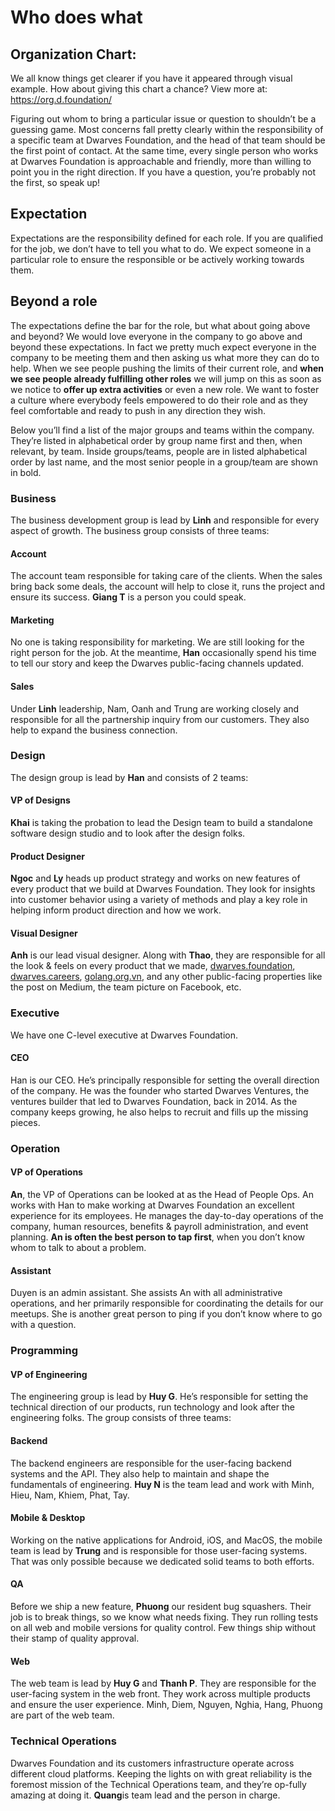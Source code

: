 # Who does what

## Organization Chart: 
We all know things get clearer if you have it appeared through visual example. How about giving this chart a chance? 
View more at: https://org.d.foundation/

Figuring out whom to bring a particular issue or question to shouldn’t be a guessing game. Most concerns fall pretty clearly within the responsibility of a specific team at Dwarves Foundation, and the head of that team should be the first point of contact. At the same time, every single person who works at Dwarves Foundation is approachable and friendly, more than willing to point you in the right direction. If you have a question, you’re probably not the first, so speak up!

## Expectation
Expectations are the responsibility defined for each role. If you are qualified for the job, we don’t have to tell you what to do. We expect someone in a particular role to ensure the responsible or be actively working towards them.

## Beyond a role
The expectations define the bar for the role, but what about going above and beyond? We would love everyone in the company to go above and beyond these expectations. In fact we pretty much expect everyone in the company to be meeting them and then asking us what more they can do to help.
When we see people pushing the limits of their current role, and **when we see people already fulfilling other roles** we will jump on this as soon as we notice to **offer up extra activities** or even a new role.
We want to foster a culture where everybody feels empowered to do their role and as they feel comfortable and ready to push in any direction they wish.

Below you’ll find a list of the major groups and teams within the company. They’re listed in alphabetical order by group name first and then, when relevant, by team. Inside groups/teams, people are in listed alphabetical order by last name, and the most senior people in a group/team are shown in bold.

### Business
The business development group is lead by **Linh** and responsible for every aspect of growth. The business group consists of three teams:

#### Account
The account team responsible for taking care of the clients. When the sales bring back some deals, the account will help to close it, runs the project and ensure its success. **Giang T** is a person you could speak.

#### Marketing
No one is taking responsibility for marketing. We are still looking for the right person for the job. At the meantime, **Han** occasionally spend his time to tell our story and keep the Dwarves public-facing channels updated.

#### Sales
Under **Linh** leadership, Nam, Oanh and Trung are working closely and responsible for all the partnership inquiry from our customers. They also help to expand the business connection. 

### Design
The design group is lead by **Han** and consists of 2 teams:

#### VP of Designs
**Khai** is taking the probation to lead the Design team to build a standalone software design studio and to look after the design folks.

#### Product Designer
**Ngoc** and **Ly** heads up product strategy and works on new features of every product that we build at Dwarves Foundation. They look for insights into customer behavior using a variety of methods and play a key role in helping inform product direction and how we work. 

#### Visual Designer
**Anh** is our lead visual designer. Along with **Thao**, they are responsible for all the look & feels on every product that we made, [dwarves.foundation](https://dwarves.foundation), [dwarves.careers](https://dwarves.careers), [golang.org.vn](https://golang.org.vn), and any other public-facing properties like the post on Medium, the team picture on Facebook, etc. 

### Executive
We have one C-level executive at Dwarves Foundation.

#### CEO
Han is our CEO. He’s principally responsible for setting the overall direction of the company. He was the founder who started Dwarves Ventures, the ventures builder that led to Dwarves Foundation, back in 2014. As the company keeps growing, he also helps to recruit and fills up the missing pieces.

### Operation
#### VP of Operations
**An**, the VP of Operations can be looked at as the Head of People Ops. An works with Han to make working at Dwarves Foundation an excellent experience for its employees. He manages the day-to-day operations of the company, human resources, benefits & payroll administration, and event planning. **An is often the best person to tap first**, when you don’t know whom to talk to about a problem.

#### Assistant
Duyen is an admin assistant. She assists An with all administrative operations, and her primarily responsible for coordinating the details for our meetups. She is another great person to ping if you don’t know where to go with a question.

### Programming
#### VP of Engineering
The engineering group is lead by **Huy G**. He’s responsible for setting the technical direction of our products, run technology and look after the engineering folks. The group consists of three teams:

#### Backend
The backend engineers are responsible for the user-facing backend systems and the API. They also help to maintain and shape the fundamentals of engineering. **Huy N** is the team lead and work with Minh, Hieu, Nam, Khiem, Phat, Tay.

#### Mobile & Desktop
Working on the native applications for Android, iOS, and MacOS, the mobile team is lead by **Trung** and is responsible for those user-facing systems. That was only possible because we dedicated solid teams to both efforts. 

#### QA
Before we ship a new feature, **Phuong** our resident bug squashers. Their job is to break things, so we know what needs fixing. They run rolling tests on all web and mobile versions for quality control. Few things ship without their stamp of quality approval.

#### Web
The web team is lead by **Huy G** and **Thanh P**. They are responsible for the user-facing system in the web front. They work across multiple products and ensure the user experience. Minh, Diem, Nguyen, Nghia, Hang, Phuong are part of the web team.

### Technical Operations
Dwarves Foundation and its customers infrastructure operate across different cloud platforms. Keeping the lights on with great reliability is the foremost mission of the Technical Operations team, and they’re op-fully amazing at doing it. **Quang**is team lead and the person in charge.
